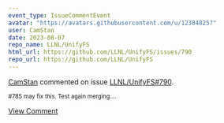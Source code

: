 ```yaml
---
event_type: IssueCommentEvent
avatar: "https://avatars.githubusercontent.com/u/12384825?"
user: CamStan
date: 2023-08-07
repo_name: LLNL/UnifyFS
html_url: https://github.com/LLNL/UnifyFS/issues/790
repo_url: https://github.com/LLNL/UnifyFS
---
```


<a href='https://github.com/CamStan' target='_blank'>CamStan</a> commented on issue <a href='https://github.com/LLNL/UnifyFS/issues/790' target='_blank'>LLNL/UnifyFS#790</a>.

<small>#785 may fix this. Test again merging....</small>

<a href='https://github.com/LLNL/UnifyFS/issues/790' target='_blank'>View Comment</a>
